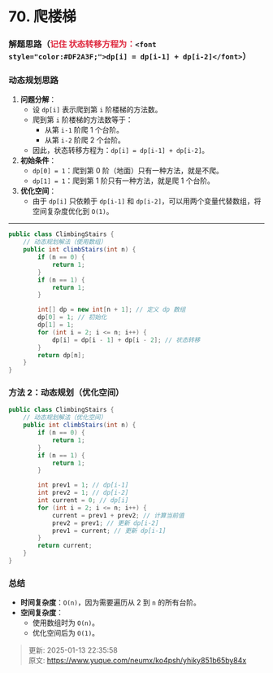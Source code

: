 # 70. 爬楼梯

### 解题思路（<font style="color:#DF2A3F;">记住 状态转移方程为：</font>`<font style="color:#DF2A3F;">dp[i] = dp[i-1] + dp[i-2]</font>`）
### 动态规划思路
1. **问题分解**：
    - 设 `dp[i]` 表示爬到第 `i` 阶楼梯的方法数。
    - 爬到第 `i` 阶楼梯的方法数等于：
        * 从第 `i-1` 阶爬 1 个台阶。
        * 从第 `i-2` 阶爬 2 个台阶。
    - 因此，状态转移方程为：`dp[i] = dp[i-1] + dp[i-2]`。
2. **初始条件**：
    - `dp[0] = 1`：爬到第 0 阶（地面）只有一种方法，就是不爬。
    - `dp[1] = 1`：爬到第 1 阶只有一种方法，就是爬 1 个台阶。
3. **优化空间**：
    - 由于 `dp[i]` 只依赖于 `dp[i-1]` 和 `dp[i-2]`，可以用两个变量代替数组，将空间复杂度优化到 `O(1)`。

---

```java
public class ClimbingStairs {
    // 动态规划解法（使用数组）
    public int climbStairs(int n) {
        if (n == 0) {
            return 1;
        }
        if (n == 1) {
            return 1;
        }

        int[] dp = new int[n + 1]; // 定义 dp 数组
        dp[0] = 1; // 初始化
        dp[1] = 1;
        for (int i = 2; i <= n; i++) {
            dp[i] = dp[i - 1] + dp[i - 2]; // 状态转移
        }
        return dp[n];
    }
}
```

### 方法 2：动态规划（优化空间）
```java
public class ClimbingStairs {
    // 动态规划解法（优化空间）
    public int climbStairs(int n) {
        if (n == 0) {
            return 1;
        }
        if (n == 1) {
            return 1;
        }

        int prev1 = 1; // dp[i-1]
        int prev2 = 1; // dp[i-2]
        int current = 0; // dp[i]
        for (int i = 2; i <= n; i++) {
            current = prev1 + prev2; // 计算当前值
            prev2 = prev1; // 更新 dp[i-2]
            prev1 = current; // 更新 dp[i-1]
        }
        return current;
    }
}
```

### 总结
+ **时间复杂度**：`O(n)`，因为需要遍历从 2 到 `n` 的所有台阶。
+ **空间复杂度**：
    - 使用数组时为 `O(n)`。
    - 优化空间后为 `O(1)`。







> 更新: 2025-01-13 22:35:58  
> 原文: <https://www.yuque.com/neumx/ko4psh/yhiky851b65by84x>